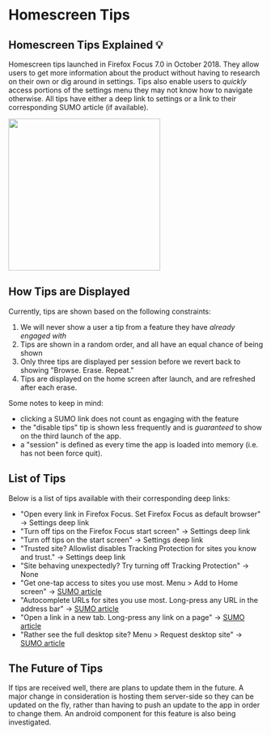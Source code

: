 # Homescreen Tips

## Homescreen Tips Explained 💡

Homescreen tips launched in Firefox Focus 7.0 in October 2018. They allow users to get more information about the product without having to research on their own or dig around in settings. Tips also enable users to _quickly_ access portions of the settings menu they may not know how to navigate otherwise. All tips have either a deep link to settings or a link to their corresponding SUMO article (if available).

<img width="300" src="https://user-images.githubusercontent.com/4400286/43972144-4dbf9508-9c88-11e8-8660-3e16030cdc45.png">

## How Tips are Displayed
Currently, tips are shown based on the following constraints:
1. We will never show a user a tip from a feature they have _already engaged with_
2. Tips are shown in a random order, and all have an equal chance of being shown
3. Only three tips are displayed per session before we revert back to showing "Browse. Erase. Repeat."
4. Tips are displayed on the home screen after launch, and are refreshed after each erase.

Some notes to keep in mind:
* clicking a SUMO link does not count as engaging with the feature
* the "disable tips" tip is shown less frequently and is _guaranteed_ to show on the third launch of the app.
* a "session" is defined as every time the app is loaded into memory (i.e. has not been force quit).

## List of Tips
Below is a list of tips available with their corresponding deep links:

* "Open every link in Firefox Focus. Set Firefox Focus as default browser" -> Settings deep link
* "Turn off tips on the Firefox Focus start screen" -> Settings deep link
* "Turn off tips on the start screen" -> Settings deep link
* "Trusted site? Allowlist disables Tracking Protection for sites you know and trust." -> Settings deep link
* "Site behaving unexpectedly? Try turning off Tracking Protection" -> None
* "Get one-tap access to sites you use most. Menu > Add to Home screen" -> [SUMO article](https://support.mozilla.org/en-US/kb/add-web-page-shortcuts-your-home-screen)
* "Autocomplete URLs for sites you use most. Long-press any URL in the address bar" -> [SUMO article](https://support.mozilla.org/en-US/kb/autocomplete-settings-firefox-focus-address-bar)
* "Open a link in a new tab. Long-press any link on a page" -> [SUMO article](https://support.mozilla.org/en-US/kb/open-new-tab-firefox-focus-android)
* "Rather see the full desktop site? Menu > Request desktop site" -> [SUMO article](https://support.mozilla.org/en-US/kb/switch-desktop-view-firefox-focus-android)

## The Future of Tips
If tips are received well, there are plans to update them in the future. A major change in consideration is hosting them server-side so they can be updated on the fly, rather than having to push an update to the app in order to change them. An android component for this feature is also being investigated.
